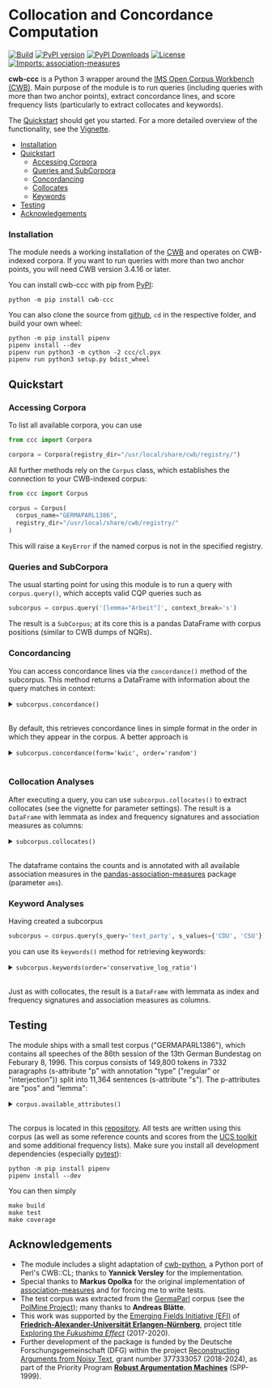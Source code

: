 # Collocation and Concordance Computation #
[![Build](https://github.com/ausgerechnet/cwb-ccc/actions/workflows/build-test.yml/badge.svg?branch=master)](https://github.com/ausgerechnet/cwb-ccc/actions/workflows/build-test.yml?query=branch%3Amaster)
[![PyPI version](https://badge.fury.io/py/cwb-ccc.svg)](https://badge.fury.io/py/cwb-ccc)
[![PyPI Downloads](https://img.shields.io/pypi/dm/cwb-ccc)](https://img.shields.io/pypi/dm/cwb-ccc)
[![License](https://img.shields.io/pypi/l/cwb-ccc.svg)](https://github.com/ausgerechnet/cwb-ccc/blob/master/LICENSE)
[![Imports: association-measures](https://img.shields.io/badge/%20imports-association--measures-%231674b1?style=flat&labelColor=gray)](https://github.com/fau-klue/pandas-association-measures)

**cwb-ccc** is a Python 3 wrapper around the [IMS Open Corpus Workbench (CWB)](http://cwb.sourceforge.net/).  Main purpose of the module is to run queries (including queries with more than two anchor points), extract concordance lines, and score frequency lists (particularly to extract collocates and keywords).

The [Quickstart](#quickstart) should get you started. For a more detailed overview of the functionality, see the [Vignette](demos/vignette.md).

* [Installation](#installation)
* [Quickstart](#quickstart)
  * [Accessing Corpora](#accessing-corpora)
  * [Queries and SubCorpora](#queries-and-subcorpus)
  * [Concordancing](#concordancing)
  * [Collocates](#collocation-analyses)
  * [Keywords](#keyword-analyses)
* [Testing](#testing)
* [Acknowledgements](#acknowledgements)


### Installation ###

The module needs a working installation of the [CWB](http://cwb.sourceforge.net/) and operates on CWB-indexed corpora. If you want to run queries with more than two anchor points, you will need CWB version 3.4.16 or later.

You can install cwb-ccc with pip from [PyPI](https://pypi.org/project/cwb-ccc/):

    python -m pip install cwb-ccc

You can also clone the source from [github](https://github.com/ausgerechnet/cwb-ccc), `cd` in the respective folder, and build your own wheel:

    python -m pip install pipenv
    pipenv install --dev
    pipenv run python3 -m cython -2 ccc/cl.pyx
    pipenv run python3 setup.py bdist_wheel


## Quickstart ##

### Accessing Corpora ###

To list all available corpora, you can use
```python
from ccc import Corpora

corpora = Corpora(registry_dir="/usr/local/share/cwb/registry/")
```

All further methods rely on the `Corpus` class, which establishes the connection to your CWB-indexed corpus:

```python
from ccc import Corpus

corpus = Corpus(
  corpus_name="GERMAPARL1386",
  registry_dir="/usr/local/share/cwb/registry/"
)
```

This will raise a `KeyError` if the named corpus is not in the specified registry.


### Queries and SubCorpora ###

The usual starting point for using this module is to run a query with `corpus.query()`, which accepts valid CQP queries such as

```python
subcorpus = corpus.query('[lemma="Arbeit"]', context_break='s')
```

The result is a `SubCorpus`; at its core this is a pandas DataFrame with corpus positions (similar to CWB dumps of NQRs).


### Concordancing ###

You can access concordance lines via the `concordance()` method of the subcorpus.  This method returns a DataFrame with information about the query matches in context:

<details>
<summary><code>subcorpus.concordance()</code></summary>
<p>

| *match* | *matchend* | word                                                                                                                                                    |
|--------:|-----------:|:--------------------------------------------------------------------------------------------------------------------------------------------------------|
|     151 |        151 | Er brachte diese Erfahrung in seine Arbeit im Ausschuß für Familie , Senioren , Frauen und Jugend sowie im Petitionsausschuß ein , wo er sich vor allem |
|     227 |        227 | Seine Arbeit und sein Rat werden uns fehlen .                                                                                                           |
|    1493 |       1493 | Ausschuß für Arbeit und Sozialordnung                                                                                                                   |
|    1555 |       1555 | Ausschuß für Arbeit und Sozialordnung                                                                                                                   |
|    1598 |       1598 | Ausschuß für Arbeit und Sozialordnung                                                                                                                   |
|     ... |        ... | ...                                                                                                                                                     |
|         |            |                                                                                                                                                         |

</p>
</details>
<br/>

By default, this retrieves concordance lines in simple format in the order in which they appear in the corpus. A better approach is

<details>
<summary><code>subcorpus.concordance(form='kwic', order='random')</code></summary>
<p>

| *match* | *matchend* | left\_word                                                                                                                                    | node\_word | right\_word                                                                                                                                        |
|--------:|-----------:|:----------------------------------------------------------------------------------------------------------------------------------------------|:-----------|:---------------------------------------------------------------------------------------------------------------------------------------------------|
|   81769 |      81769 | Ich unterstütze daher nachträglich die Forderung , daß die Durchführung des Gesetzes auch künftig durch die Bundesanstalt für                 | Arbeit     | vorgenommen wird ; denn beim Bund gibt es die entsprechend ausgebildeten Sachbearbeiter .                                                          |
|    8774 |       8774 | Glauben Sie im Ernst , Sie könnten am Ende ein Bündnis für                                                                                    | Arbeit     | , eine Wende in der deutschen Politik , die Bekämpfung der Arbeitslosigkeit erreichen , wenn Sie nicht die Länder ,                                |
|    8994 |       8994 | alle Entscheidungen gemeinsam zu treffen , die sich gegen Schwarzarbeit und illegale                                                          | Arbeit     | wenden , und gemeinsam nach einem Weg zu suchen ,                                                                                                  |
|   80098 |      80098 | : Was der Vermittlungsausschuß mit Mehrheit zum Meister-BAföG beschlossen hat , heißt , daß die bewährten Institutionen der Bundesanstalt für | Arbeit     | , die die Ausbildungsförderung für Meister bis zum Jahr 1993 durchgeführt haben , die darin große Erfahrung haben , die                            |
|   61056 |      61056 | Selbst wenn Sie ein Konstrukt anbieten , das tendenziell die zusätzliche Belastung der Bundesanstalt für                                      | Arbeit     | etwas geringer hielte als die Entlastung bei der gesetzlichen Rentenversicherung , so wäre dies bei einem deutlichen Aufwuchs der Arbeitslosigkeit |
|     ... |        ... | ...                                                                                                                                           | ...        | ...                                                                                                                                                |
|         |            |                                                                                                                                               |            |                                                                                                                                                    |

</p>
</details>
<br/>


### Collocation Analyses ###

After executing a query, you can use `subcorpus.collocates()` to extract collocates (see the vignette for parameter settings). The result is a `DataFrame` with lemmata as index and frequency signatures and association measures as columns:

<details>
<summary><code>subcorpus.collocates()</code></summary>
<p>

| *item*   |   O11 |   O12 |   O21 |    O22 |   R1 |     R2 |   C1 |     C2 |      N |      E11 |     E12 |      E21 |    E22 |   z\_score |   t\_score |   log\_likelihood |   simple\_ll |   min\_sensitivity |   liddell |     dice |   log\_ratio |   conservative\_log\_ratio |   mutual\_information |   local\_mutual\_information |     ipm |   ipm\_reference |   ipm\_expected |   in\_nodes |   marginal |
|:---------|------:|------:|------:|-------:|-----:|-------:|-----:|-------:|-------:|---------:|--------:|---------:|-------:|-----------:|-----------:|------------------:|-------------:|-------------------:|----------:|---------:|-------------:|---------------------------:|----------------------:|-----------------------------:|--------:|-----------------:|----------------:|------------:|-----------:|
| für      |    46 |   730 |   831 | 148102 |  776 | 148933 |  877 | 148832 | 149709 |  4.54583 | 771.454 |  872.454 | 148061 |  19.4429   |   6.11208  |        134.301    |   130.019    |           0.052452 |  0.047547 | 0.055656 |     3.40925  |                    2.26335 |              1.00514  |                    46.2366   | 59278.4 |          5579.69 |         5858.03 |           0 |        877 |
| ,        |    43 |   733 |  7827 | 141106 |  776 | 148933 | 7870 | 141839 | 149709 | 40.7933  | 735.207 | 7829.21  | 141104 |   0.345505 |   0.336523 |          0.124564 |     0.117278 |           0.005464 |  0.000296 | 0.009947 |     0.076412 |                    0       |              0.02288  |                     0.983836 | 55412.4 |         52553.8  |        52568.6  |           0 |       7870 |
| .        |    33 |   743 |  5626 | 143307 |  776 | 148933 | 5659 | 144050 | 149709 | 29.3328  | 746.667 | 5629.67  | 143303 |   0.677108 |   0.638378 |          0.461005 |     0.440481 |           0.005831 |  0.000673 | 0.010256 |     0.170891 |                    0       |              0.05116  |                     1.68829  | 42525.8 |         37775.4  |        37800    |           0 |       5659 |
| und      |    32 |   744 |  2848 | 146085 |  776 | 148933 | 2880 | 146829 | 149709 | 14.9282  | 761.072 | 2865.07  | 146068 |   4.41852  |   3.0179   |         15.1452   |    14.6555   |           0.011111 |  0.006044 | 0.017505 |     1.10866  |                    0       |              0.331144 |                    10.5966   | 41237.1 |         19122.7  |        19237.3  |           0 |       2880 |
| in       |    24 |   752 |  2474 | 146459 |  776 | 148933 | 2498 | 147211 | 149709 | 12.9481  | 763.052 | 2485.05  | 146448 |   3.07138  |   2.25596  |          7.72813  |     7.51722  |           0.009608 |  0.004499 | 0.014661 |     0.896724 |                    0       |              0.268005 |                     6.43212  | 30927.8 |         16611.5  |        16685.7  |           0 |       2498 |
|...|...|...|...|...|...|...|...|...|...|...|...|...|...|...|...|...|...|...|...|...|...|...|...|...|...|...|...|...|...|

</p>
</details>
<br/>

The dataframe contains the counts and is annotated with all available association measures in the [pandas-association-measures](https://pypi.org/project/association-measures/) package (parameter `ams`).


### Keyword Analyses ###

Having created a subcorpus

```python
subcorpus = corpus.query(s_query='text_party', s_values={'CDU', 'CSU'})
```

you can use its `keywords()` method for retrieving keywords:

<details>
<summary><code>subcorpus.keywords(order='conservative_log_ratio')</code></summary>
<p>

| *item*     | O11 |   O12 |  O21 |    O22 |    R1 |     R2 |   C1 |     C2 |      N |     E11 |     E12 |     E21 |    E22 | z\_score | t\_score | log\_likelihood | simple\_ll | min\_sensitivity |  liddell |     dice | log\_ratio | conservative\_log\_ratio | mutual\_information | local\_mutual\_information |     ipm | ipm\_reference | ipm\_expected |
|:-----------|----:|------:|-----:|-------:|------:|-------:|-----:|-------:|-------:|--------:|--------:|--------:|-------:|---------:|---------:|----------------:|-----------:|-----------------:|---------:|---------:|-----------:|-------------------------:|--------------------:|---------------------------:|--------:|---------------:|--------------:|
| deswegen   |  55 | 41296 |   37 | 108412 | 41351 | 108449 |   92 | 149708 | 149800 | 25.3958 | 41325.6 | 66.6042 | 108382 |  5.87452 |  3.99183 |         41.5308 |     25.794 |          0.00133 | 0.321982 | 0.002654 |    1.96293 |                 0.404166 |            0.335601 |                     18.458 | 1330.08 |        341.174 |       614.152 |
| CSU        | 255 | 41096 |  380 | 108069 | 41351 | 108449 |  635 | 149165 | 149800 | 175.286 | 41175.7 | 459.714 | 107989 |  6.02087 |  4.99187 |         46.6543 |    31.7425 |         0.006167 | 0.126068 | 0.012147 |    0.81552 |                 0.212301 |            0.162792 |                     41.512 | 6166.72 |        3503.95 |       4238.99 |
| CDU        | 260 | 41091 |  390 | 108059 | 41351 | 108449 |  650 | 149150 | 149800 | 179.427 | 41171.6 | 470.573 | 107978 |  6.01515 |  4.99693 |         46.6055 |    31.7289 |         0.006288 | 0.124499 | 0.012381 |    0.80606 |                 0.209511 |            0.161086 |                    41.8823 | 6287.64 |        3596.16 |       4339.12 |
| in         | 867 | 40484 | 1631 | 106818 | 41351 | 108449 | 2498 | 147302 | 149800 | 689.551 | 40661.4 | 1808.45 | 106641 |  6.75755 |  6.02647 |         61.2663 |    42.1849 |         0.020967 | 0.072241 | 0.039545 |    0.47937 |                 0.168901 |            0.099452 |                    86.2253 | 20966.8 |        15039.3 |       16675.6 |
| Wirtschaft |  39 | 41312 |   25 | 108424 | 41351 | 108449 |   64 | 149736 | 149800 | 17.6666 | 41333.3 | 46.3334 | 108403 |  5.07554 |  3.41607 |         30.9328 |    19.1002 |         0.000943 | 0.333476 | 0.001883 |    2.03257 |                 0.150982 |             0.34391 |                    13.4125 | 943.145 |        230.523 |       427.236 |
| ...        | ... |   ... |  ... |    ... |   ... |    ... |  ... |    ... |    ... |     ... |     ... |     ... |    ... |      ... |      ... |             ... |        ... |              ... |      ... |      ... |        ... |                      ... |                 ... |                        ... |     ... |            ... |           ... |

</p>
</details>
<br/>

Just as with collocates, the result is a `DataFrame` with lemmata as index and frequency signatures and association measures as columns.


## Testing ##
The module ships with a small test corpus ("GERMAPARL1386"), which contains all speeches of the 86th session of the 13th German Bundestag on Feburary 8, 1996. This corpus consists of 149,800 tokens in 7332 paragraphs (s-attribute "p" with annotation "type" ("regular" or "interjection")) split into 11,364 sentences (s-attribute "s").  The p-attributes are "pos" and "lemma":

<details>
<summary><code>corpus.available_attributes()</code></summary>
<p>

| type   | attribute                  | annotation   | active   |
|:-------|:---------------------------|:-------------|:---------|
| p-Att  | word                       | False        | True     |
| p-Att  | pos                        | False        | False    |
| p-Att  | lemma                      | False        | False    |
| s-Att  | corpus                     | False        | False    |
| s-Att  | corpus\_name               | True         | False    |
| s-Att  | sitzung                    | False        | False    |
| s-Att  | sitzung\_date              | True         | False    |
| s-Att  | sitzung\_period            | True         | False    |
| s-Att  | sitzung\_session           | True         | False    |
| s-Att  | div                        | False        | False    |
| s-Att  | div\_desc                  | True         | False    |
| s-Att  | div\_n                     | True         | False    |
| s-Att  | div\_type                  | True         | False    |
| s-Att  | div\_what                  | True         | False    |
| s-Att  | text                       | False        | False    |
| s-Att  | text\_id                   | True         | False    |
| s-Att  | text\_name                 | True         | False    |
| s-Att  | text\_parliamentary\_group | True         | False    |
| s-Att  | text\_party                | True         | False    |
| s-Att  | text\_position             | True         | False    |
| s-Att  | text\_role                 | True         | False    |
| s-Att  | text\_who                  | True         | False    |
| s-Att  | p                          | False        | False    |
| s-Att  | p\_type                    | True         | False    |
| s-Att  | s                          | False        | False    |

</p>
</details>
<br/>

The corpus is located in this [repository](tests/test-corpora/).  All tests are written using this corpus (as well as some reference counts and scores from the [UCS toolkit](http://www.collocations.de/software.html) and some additional frequency lists).  Make sure you install all development dependencies (especially [pytest](https://pytest.org/)):

    python -m pip install pipenv
    pipenv install --dev

You can then simply

    make build
    make test
    make coverage


## Acknowledgements ##

- The module includes a slight adaptation of [cwb-python](https://github.com/fau-klue/cwb-python), a Python port of Perl's CWB::CL; thanks to **Yannick Versley** for the implementation.
- Special thanks to **Markus Opolka** for the original implementation of [association-measures](https://github.com/fau-klue/pandas-association-measures) and for forcing me to write tests.
- The test corpus was extracted from the [GermaParl](https://github.com/PolMine/GermaParlTEI) corpus (see the [PolMine Project](https://polmine.github.io/)); many thanks to **Andreas Blätte**.
- This work was supported by the [Emerging Fields Initiative (EFI)](https://www.fau.eu/research/collaborative-research/emerging-fields-initiative/) of [**Friedrich-Alexander-Universität Erlangen-Nürnberg**](https://www.fau.eu/), project title [Exploring the *Fukushima Effect*](https://www.linguistik.phil.fau.de/projects/efe/) (2017-2020).
- Further development of the package is funded by the Deutsche Forschungsgemeinschaft (DFG) within the project [Reconstructing Arguments from Noisy Text](https://www.linguistik.phil.fau.de/projects/rant/), grant number 377333057 (2018-2024), as part of the Priority Program [**Robust Argumentation Machines**](http://www.spp-ratio.de/) (SPP-1999).
